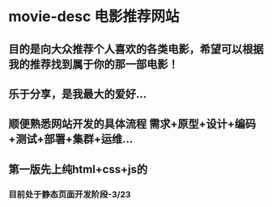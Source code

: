 # movie-desc  电影推荐网站
## 目的是向大众推荐个人喜欢的各类电影，希望可以根据我的推荐找到属于你的那一部电影！
## 乐于分享，是我最大的爱好...
## 顺便熟悉网站开发的具体流程 需求+原型+设计+编码+测试+部署+集群+运维...
## 第一版先上纯html+css+js的

### 目前处于静态页面开发阶段-3/23